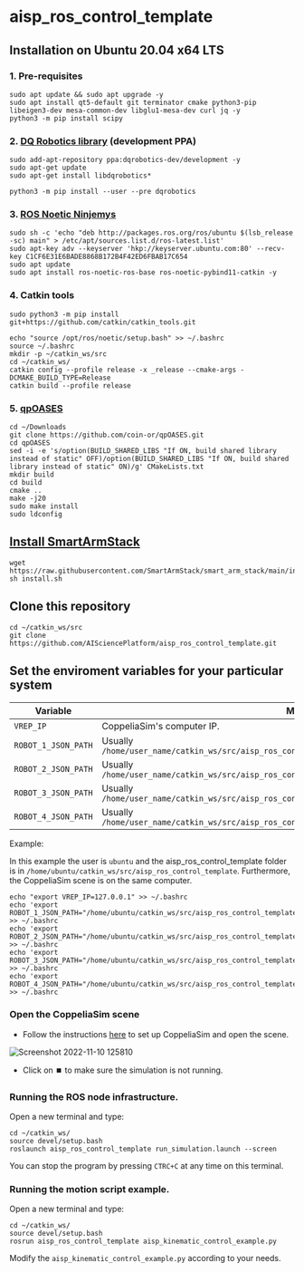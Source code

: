 # aisp_ros_control_template

## Installation on Ubuntu 20.04 x64 LTS

### 1. Pre-requisites

```shell
sudo apt update && sudo apt upgrade -y
sudo apt install qt5-default git terminator cmake python3-pip libeigen3-dev mesa-common-dev libglu1-mesa-dev curl jq -y
python3 -m pip install scipy
```

### 2. [DQ Robotics library](https://dqrobotics.github.io/) (development PPA)

```shell
sudo add-apt-repository ppa:dqrobotics-dev/development -y
sudo apt-get update
sudo apt-get install libdqrobotics*
```

```shell
python3 -m pip install --user --pre dqrobotics
```

### 3. [ROS Noetic Ninjemys](http://wiki.ros.org/noetic/Installation/Ubuntu)

```shell
sudo sh -c 'echo "deb http://packages.ros.org/ros/ubuntu $(lsb_release -sc) main" > /etc/apt/sources.list.d/ros-latest.list'
sudo apt-key adv --keyserver 'hkp://keyserver.ubuntu.com:80' --recv-key C1CF6E31E6BADE8868B172B4F42ED6FBAB17C654
sudo apt update
sudo apt install ros-noetic-ros-base ros-noetic-pybind11-catkin -y
```

### 4. Catkin tools

```shell
sudo python3 -m pip install git+https://github.com/catkin/catkin_tools.git
```

```shell
echo "source /opt/ros/noetic/setup.bash" >> ~/.bashrc
source ~/.bashrc
mkdir -p ~/catkin_ws/src
cd ~/catkin_ws/
catkin config --profile release -x _release --cmake-args -DCMAKE_BUILD_TYPE=Release
catkin build --profile release
```

### 5. [qpOASES](https://github.com/coin-or/qpOASES)
```shell
cd ~/Downloads
git clone https://github.com/coin-or/qpOASES.git
cd qpOASES
sed -i -e 's/option(BUILD_SHARED_LIBS "If ON, build shared library instead of static" OFF)/option(BUILD_SHARED_LIBS "If ON, build shared library instead of static" ON)/g' CMakeLists.txt
mkdir build
cd build
cmake ..
make -j20
sudo make install
sudo ldconfig
```

## [Install SmartArmStack](https://github.com/SmartArmStack/smart_arm_stack_researchonly/releases/tag/v22.11.8150150)

```shell
wget https://raw.githubusercontent.com/SmartArmStack/smart_arm_stack/main/install.sh
sh install.sh
```

## Clone this repository

```shell
cd ~/catkin_ws/src
git clone https://github.com/AISciencePlatform/aisp_ros_control_template.git
```

## Set the enviroment variables for your particular system


|Variable| Meaning |
|---|---|
|`VREP_IP`|CoppeliaSim's computer IP.|
|`ROBOT_1_JSON_PATH`|Usually `/home/user_name/catkin_ws/src/aisp_ros_control_template/robots/aisp_cobotta_robot_1.json`|
|`ROBOT_2_JSON_PATH`|Usually `/home/user_name/catkin_ws/src/aisp_ros_control_template/robots/aisp_cobotta_robot_2.json`|
|`ROBOT_3_JSON_PATH`|Usually `/home/user_name/catkin_ws/src/aisp_ros_control_template/robots/aisp_vs050_robot_1.json`|
|`ROBOT_4_JSON_PATH`|Usually `/home/user_name/catkin_ws/src/aisp_ros_control_template/robots/aisp_vs050_robot_2.json`|

Example:

In this example the user is `ubuntu` and the aisp_ros_control_template folder is in `/home/ubuntu/catkin_ws/src/aisp_ros_control_template`. Furthermore, the CoppeliaSim scene is on the same computer.

```shell
echo "export VREP_IP=127.0.0.1" >> ~/.bashrc
echo 'export ROBOT_1_JSON_PATH="/home/ubuntu/catkin_ws/src/aisp_ros_control_template/robots/aisp_cobotta_robot_1.json"' >> ~/.bashrc
echo 'export ROBOT_2_JSON_PATH="/home/ubuntu/catkin_ws/src/aisp_ros_control_template/robots/aisp_cobotta_robot_2.json"'  >> ~/.bashrc
echo 'export ROBOT_3_JSON_PATH="/home/ubuntu/catkin_ws/src/aisp_ros_control_template/robots/aisp_vs050_robot_1.json"' >> ~/.bashrc
echo 'export ROBOT_4_JSON_PATH="/home/ubuntu/catkin_ws/src/aisp_ros_control_template/robots/aisp_vs050_robot_2.json"'  >> ~/.bashrc
```



### Open the CoppeliaSim scene

- Follow the instructions [here](https://github.com/AISciencePlatform/aisp_coppeliasim_scenes/blob/main/README.md) to set up CoppeliaSim and open the scene.

![Screenshot 2022-11-10 125810](https://user-images.githubusercontent.com/23158313/200997347-1e8ea0d3-edbf-434e-ba22-19b27415e537.png)

- Click on :stop_button: to make sure the simulation is not running.


### Running the ROS node infrastructure.

Open a new terminal and type:

```shell
cd ~/catkin_ws/
source devel/setup.bash
roslaunch aisp_ros_control_template run_simulation.launch --screen
```

You can stop the program by pressing `CTRC+C` at any time on this terminal.

### Running the motion script example.

Open a new terminal and type:

```shell
cd ~/catkin_ws/
source devel/setup.bash
rosrun aisp_ros_control_template aisp_kinematic_control_example.py
```

Modify the `aisp_kinematic_control_example.py` according to your needs.
